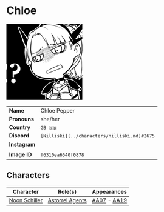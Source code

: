 # Chloe

<img src="https://raw.githubusercontent.com/jesskelsall/astarus-images/main/players/f6310ea6640f0878.png" height="200" />

|||
| --- | --- |
| **Name** | Chloe Pepper | player.3
| **Pronouns** | she/her |
| **Country** | `GB 🇬🇧` |
| **Discord** | `[Nilliski](../characters/nilliski.md)#2675` |
| **Instagram** | |
||
| **Image ID** | `f6310ea6640f0878` |

## Characters

| Character | Role(s) | Appearances |
| --- | --- | --- |
| [Noon Schiller](../characters/noon-schiller.md) | [Astorrel Agents](../campaigns/C2-astorrel-agents.md) | [AA07](../sessions/AA07.md) - [AA19](../sessions/AA19.md) |
